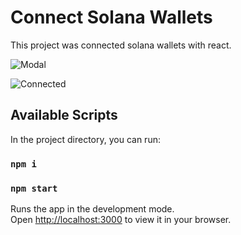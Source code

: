# Connect Solana Wallets

This project was connected solana wallets with react.

![Modal](https://github.com/humangillerden/react-solana-connect-wallets/blob/main/public/images/modal.png?raw=true)

![Connected](https://github.com/humangillerden/react-solana-connect-wallets/blob/main/public/images/connected.png?raw=true)

## Available Scripts

In the project directory, you can run:

### `npm i`

### `npm start`

Runs the app in the development mode.\
Open [http://localhost:3000](http://localhost:3000) to view it in your browser.